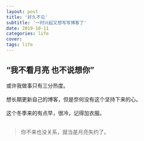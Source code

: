 ```yaml
---
layout: post
title: '好久不见'
subtitle: '一时兴起又想写写博客了'
date: 2019-10-11
categories: life
cover:
tags: life
---
```

## “我不看月亮 也不说想你”

或许我做事只有三分热度。<br><br>
想长期更新自己的博客，但是奈何没有这个坚持下来的心。<br><br>
这个冬季来的有点早，很冷，记得加衣服。<br><br>
>你不来也没关系，就当是月亮失约了。
